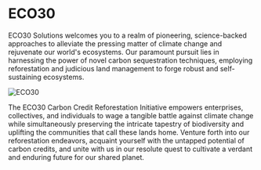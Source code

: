 # ECO30

ECO30 Solutions welcomes you to a realm of pioneering, science-backed approaches to alleviate the pressing matter of climate change and rejuvenate our world's ecosystems. Our paramount pursuit lies in harnessing the power of novel carbon sequestration techniques, employing reforestation and judicious land management to forge robust and self-sustaining ecosystems.

![ECO30](/images/eco30.svg)

The ECO30 Carbon Credit Reforestation Initiative empowers enterprises, collectives, and individuals to wage a tangible battle against climate change while simultaneously preserving the intricate tapestry of biodiversity and uplifting the communities that call these lands home. Venture forth into our reforestation endeavors, acquaint yourself with the untapped potential of carbon credits, and unite with us in our resolute quest to cultivate a verdant and enduring future for our shared planet.
